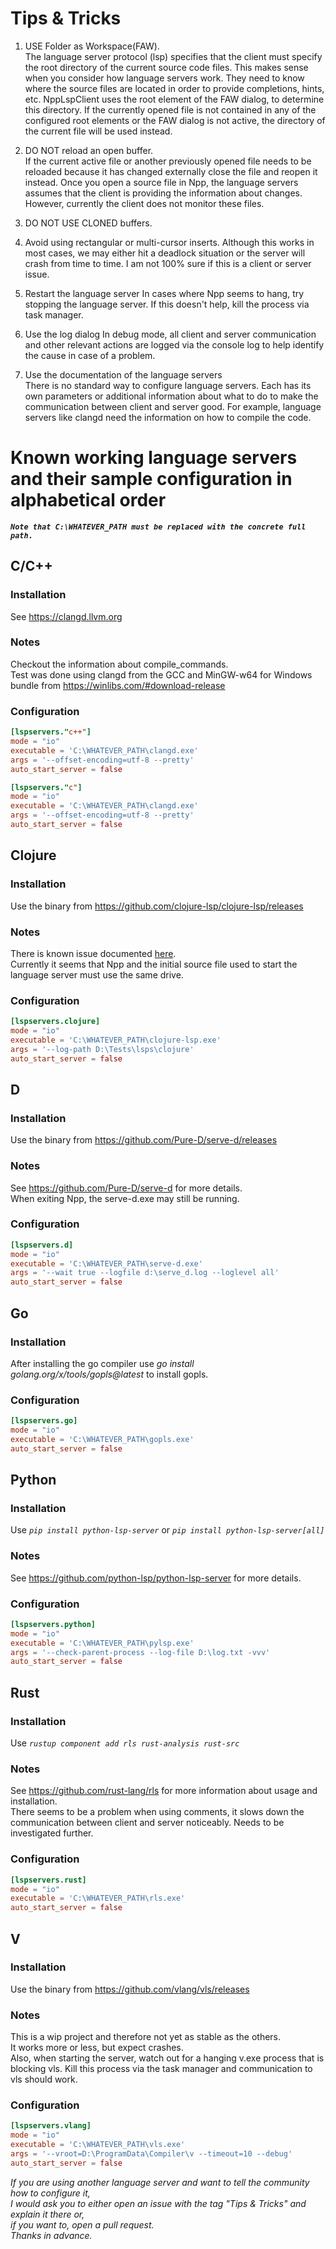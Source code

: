 # Tips & Tricks

1. USE Folder as Workspace(FAW).  
The language server protocol (lsp) specifies that the client must specify the root directory of the current source code files. This makes sense when you consider how language servers work. They need to know where the source files are located in order to provide completions, hints, etc. NppLspClient uses the root element of the FAW dialog, to determine this directory. If the currently opened file is not contained in any of the configured root elements or the FAW dialog is not active, the directory of the current file will be used instead.

2. DO NOT reload an open buffer.  
If the current active file or another previously opened file needs to be reloaded because it has changed externally close the file and reopen it instead. Once you open a source file in Npp, the language servers assumes that the client is providing the information about changes. However, currently the client does not monitor these files.

3. DO NOT USE CLONED buffers.

4. Avoid using rectangular or multi-cursor inserts.
Although this works in most cases, we may either hit a deadlock situation or the server will crash from time to time. I am not 100% sure if this is a client or server issue.

5. Restart the language server
In cases where Npp seems to hang, try stopping the language server. If this doesn't help, kill the process via task manager.

6. Use the log dialog
In debug mode, all client and server communication and other relevant actions are logged via the console log to help identify the cause in case of a problem.

7. Use the documentation of the language servers  
There is no standard way to configure language servers. Each has its own parameters or additional information about what to do to make the communication between client and server good. For example, language servers like clangd need the  information on how to compile the code.

# Known working language servers and their sample configuration in alphabetical order

***`Note that C:\WHATEVER_PATH must be replaced with the concrete full path.`***


## C/C++
### Installation
See https://clangd.llvm.org

### Notes
Checkout the information about compile_commands.  
Test was done using clangd from the GCC and MinGW-w64 for Windows bundle from https://winlibs.com/#download-release

### Configuration
```toml
[lspservers."c++"]
mode = "io"
executable = 'C:\WHATEVER_PATH\clangd.exe'
args = '--offset-encoding=utf-8 --pretty'
auto_start_server = false

[lspservers."c"]
mode = "io"
executable = 'C:\WHATEVER_PATH\clangd.exe'
args = '--offset-encoding=utf-8 --pretty'
auto_start_server = false
```
## Clojure
### Installation
Use the binary from https://github.com/clojure-lsp/clojure-lsp/releases

### Notes
There is known issue documented [here](https://github.com/Ekopalypse/NppLspClient/issues/6#issuecomment-1152931523).  
Currently it seems that Npp and the initial source file used to start the language server must use the same drive.

### Configuration
```toml
[lspservers.clojure]
mode = "io"
executable = 'C:\WHATEVER_PATH\clojure-lsp.exe'
args = '--log-path D:\Tests\lsps\clojure'
auto_start_server = false
```

## D
### Installation
Use the binary from https://github.com/Pure-D/serve-d/releases

### Notes
See https://github.com/Pure-D/serve-d for more details.  
When exiting Npp, the serve-d.exe may still be running.

### Configuration
```toml
[lspservers.d]
mode = "io"
executable = 'C:\WHATEVER_PATH\serve-d.exe'
args = '--wait true --logfile d:\serve_d.log --loglevel all'
auto_start_server = false
```

## Go
### Installation
After installing the go compiler use *go install golang.org/x/tools/gopls@latest* to install gopls.

### Configuration
```toml
[lspservers.go]
mode = "io"
executable = 'C:\WHATEVER_PATH\gopls.exe'
auto_start_server = false
```

## Python
### Installation
Use *`pip install python-lsp-server`* or *`pip install python-lsp-server[all]`*

### Notes
See https://github.com/python-lsp/python-lsp-server for more details.

### Configuration
```toml
[lspservers.python]
mode = "io"
executable = 'C:\WHATEVER_PATH\pylsp.exe'
args = '--check-parent-process --log-file D:\log.txt -vvv'
auto_start_server = false
```

## Rust
### Installation
Use *`rustup component add rls rust-analysis rust-src`*

### Notes
See https://github.com/rust-lang/rls for more information about usage and installation.  
There seems to be a problem when using comments, it slows down the communication between client and server noticeably. Needs to be investigated further.

### Configuration
```toml
[lspservers.rust]
mode = "io"
executable = 'C:\WHATEVER_PATH\rls.exe'
auto_start_server = false
```

## V
### Installation
Use the binary from https://github.com/vlang/vls/releases

### Notes
This is a wip project and therefore not yet as stable as the others.  
It works more or less, but expect crashes.  
Also, when starting the server, watch out for a hanging v.exe process that is blocking vls. Kill this process via the task manager and communication to vls should work.

### Configuration
```toml
[lspservers.vlang]
mode = "io"
executable = 'C:\WHATEVER_PATH\vls.exe'
args = '--vroot=D:\ProgramData\Compiler\v --timeout=10 --debug'
auto_start_server = false
```


*If you are using another language server and want to tell the community how to configure it, \
I would ask you to either open an issue with the tag "Tips & Tricks" and explain it there or, \
if you want to, open a pull request. \
Thanks in advance.*
